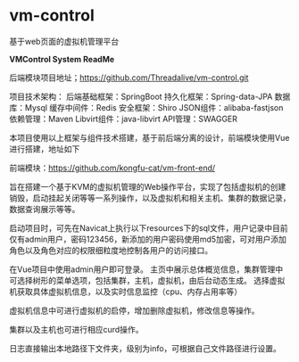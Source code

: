 # vm-control
基于web页面的虚拟机管理平台

**VMControl System ReadMe**

后端模块项目地址；https://github.com/Threadalive/vm-control.git

项目技术架构：
后端基础框架：SpringBoot
持久化框架：Spring-data-JPA
数据库：Mysql
缓存中间件：Redis
安全框架：Shiro
JSON组件：alibaba-fastjson
依赖管理：Maven
Libvirt组件：java-libvirt
API管理：SWAGGER

本项目使用以上框架与组件技术搭建，基于前后端分离的设计，前端模块使用Vue进行搭建，地址如下

前端模块：https://github.com/kongfu-cat/vm-front-end/

旨在搭建一个基于KVM的虚拟机管理的Web操作平台，实现了包括虚拟机的创建销毁，启动挂起关闭等等一系列操作，以及虚拟机和相关主机、集群的数据记录，数据查询展示等等。

启动项目时，可先在Navicat上执行以下resources下的sql文件，用户记录中目前仅有admin用户，密码123456，新添加的用户密码使用md5加密，可对用户添加角色以及角色对应的权限细粒度地控制各用户的访问接口。

在Vue项目中使用admin用户即可登录。
主页中展示总体概览信息，集群管理中可选择树形的菜单选项，包括集群，主机，虚拟机，由后台动态生成。
选择虚拟机获取具体虚拟机信息，以及实时信息监控（cpu、内存占用率等）

虚拟机信息中可进行虚拟机的启停，增加删除虚拟机，修改信息等操作。

集群以及主机也可进行相应curd操作。

日志直接输出本地路径下文件夹，级别为info，可根据自己文件路径进行设置。

##
